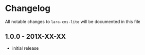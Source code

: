 # Changelog

All notable changes to `lara-cms-lite` will be documented in this file

## 1.0.0 - 201X-XX-XX

- initial release
